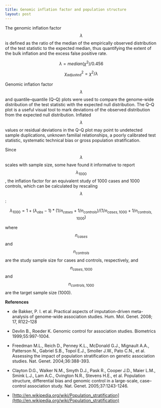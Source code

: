 ```yaml
---
title: Genomic inflation factor and population structure
layout: post
---
```


The genomic inflation factor $$\lambda$$ is defined as the ratio of the median of the empirically observed distribution of the test statistic to the expected median, thus quantifying the extent of the bulk inflation and the excess false positive rate.    

$$\lambda=median(\chi^2)/0.456$$

$$\chi^2_{adjusted}=\chi^2/\lambda$$

Genomic inflation factor $$\lambda$$ and quantile–quantile (Q–Q) plots were used to compare the genome-wide distribution of the test statistic with the expected null distribution. The Q–Q plot is a useful visual tool to mark deviations of the observed distribution from the expected null distribution. Inflated $$\lambda$$ values or residual deviations in the Q–Q plot may point to undetected sample duplications, unknown familial relationships, a poorly calibrated test statistic, systematic technical bias or gross population stratification.      

Since $$\lambda$$ scales with sample size, some have found it informative to report $$\lambda _{1000}$$, the inflation factor for an equivalent study of 1000 cases and 1000 controls, which can be calculated by rescaling $$\lambda$$:

$$\lambda_{1000}=1+(\lambda_{obs}-1)*(1/n_{cases}+1/n_{controls})/(1/n_{cases,1000}+1/n_{controls,1000})$$

where $$n_{cases}$$ and $$n_{controls}$$ are the study sample size for cases and controls, respectively, and $$n_{cases,1000}$$ and $$n_{controls,1000}$$ are the target sample size (1000).   

**References**   
* de Bakker, P. I. et al. Practical aspects of imputation-driven meta-analysis of genome-wide association studies. Hum. Mol. Genet. 2008; 17, R122–128    

* Devlin B., Roeder K. Genomic control for association studies. Biometrics 1999;55:997-1004.    

* Freedman M.L., Reich D., Penney K.L., McDonald G.J., Mignault A.A., Patterson N., Gabriel S.B., Topol E.J., Smoller J.W., Pato C.N., et al. Assessing the impact of population stratification on genetic association studies. Nat. Genet. 2004;36:388-393.    

* Clayton D.G., Walker N.M., Smyth D.J., Pask R., Cooper J.D., Maier L.M., Smink L.J., Lam A.C., Ovington N.R., Stevens H.E., et al. Population structure, differential bias and genomic control in a large-scale, case–control association study. Nat. Genet. 2005;37:1243-1246.   
 
* [http://en.wikipedia.org/wiki/Population_stratification](http://en.wikipedia.org/wiki/Population_stratification)   

 
